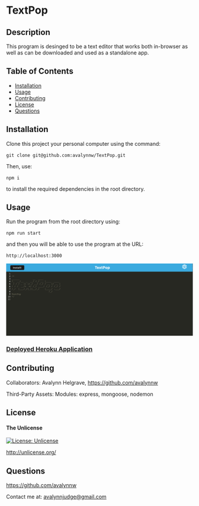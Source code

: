 # TextPop

## Description

This program is desinged to be a text editor that works both in-browser as well as can be downloaded and used as a standalone app.

## Table of Contents

- [Installation](#installation)
- [Usage](#usage)
- [Contributing](#contributing)
- [License](#license)
- [Questions](#questions)

## Installation

Clone this project your personal computer using the command: 

	git clone git@github.com:avalynnw/TextPop.git

Then, use: 

	npm i

 to install the required dependencies in the root directory.

## Usage

Run the program from the root directory using:

	npm run start

and then you will be able to use the program at the URL:

    http://localhost:3000

![Screenshot of the Herooku application](./assets/application.png)

### [Deployed Heroku Application](https://textpop.herokuapp.com/)

## Contributing

Collaborators: Avalynn Helgrave, https://github.com/avalynnw

Third-Party Assets: Modules: express, mongoose, nodemon


## License

#### The Unlicense

[![License: Unlicense](https://img.shields.io/badge/license-Unlicense-blue.svg)](http://unlicense.org/)

http://unlicense.org/

## Questions

https://github.com/avalynnw

 Contact me at: avalynnjudge@gmail.com
